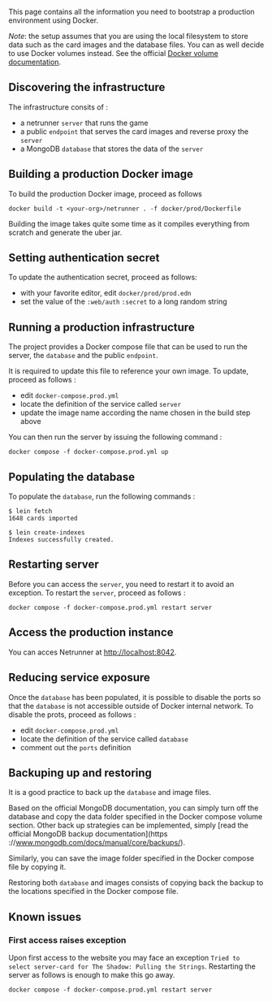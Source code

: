 This page contains all the information you need to bootstrap a production environment using Docker.

*Note*: the setup assumes that you are using the local filesystem to store data such as the card images and the database files. You can as well decide to use Docker volumes instead. See the official [Docker volume documentation](https://docs.docker.com/storage/volumes/).

## Discovering the infrastructure

The infrastructure consits of : 
- a netrunner `server` that runs the game
- a public `endpoint` that serves the card images and reverse proxy the `server`
- a MongoDB `database` that stores the data of the `server`

## Building a production Docker image

To build the production Docker image, proceed as follows

```
docker build -t <your-org>/netrunner . -f docker/prod/Dockerfile
 ```

Building the image takes quite some time as it compiles everything from scratch and generate the uber jar.

## Setting authentication secret

To update the authentication secret, proceed as follows:
- with your favorite editor, edit `docker/prod/prod.edn`
- set the value of the `:web/auth` `:secret` to a long random string

## Running a production infrastructure

The project provides a Docker compose file that can be used to run the server, the `database` and the public `endpoint`.

It is required to update this file to reference your own image. To update, proceed as follows :
- edit `docker-compose.prod.yml`
- locate the definition of the service called `server`
- update the image name according the name chosen in the build step above

You can then run the server by issuing the following command :
```
docker compose -f docker-compose.prod.yml up
```

## Populating the database

To populate the `database`, run the following commands :

```
$ lein fetch 
1648 cards imported

$ lein create-indexes
Indexes successfully created.
```

## Restarting server

Before you can access the `server`, you need to restart it to avoid an exception. To restart the `server`, proceed as follows :

```
docker compose -f docker-compose.prod.yml restart server
```

## Access the production instance

You can acces Netrunner at [http://localhost:8042](http://localhost:8042).

## Reducing service exposure

Once the `database` has been populated, it is possible to disable the ports so that the `database` is not accessible outside of Docker internal network. To disable the prots, proceed as follows :
- edit `docker-compose.prod.yml`
- locate the definition of the service called `database`
- comment out the `ports` definition

## Backuping up and restoring

It is a good practice to back up the `database` and image files.

Based on the official MongoDB documentation, you can simply turn off the database and copy the data folder specified in the Docker compose volume section. Other back up strategies can be implemented, simply [read the official MongoDB backup documentation](https ://www.mongodb.com/docs/manual/core/backups/).

Similarly, you can save the image folder specified in the Docker compose file by copying it.

Restoring both `database` and images consists of copying back the backup to the locations specified in the Docker compose file.

## Known issues

### First access raises exception

Upon first access to the website you may face an exception `Tried to select server-card for The Shadow: Pulling the Strings`. Restarting the server as follows is enough to make this go away.

```
docker compose -f docker-compose.prod.yml restart server
```

